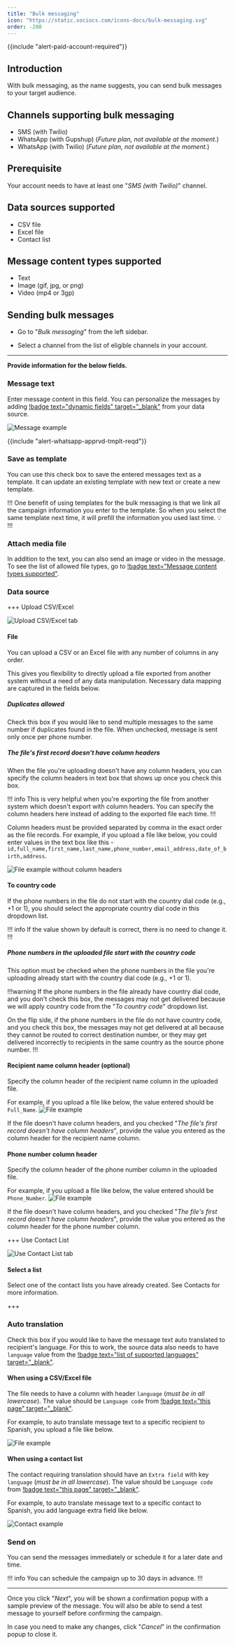 ```yaml
---
title: "Bulk messaging"
icon: "https://static.sociocs.com/icons-docs/bulk-messaging.svg"
order: -200
---
```


{{include "alert-paid-account-required"}}

## Introduction

With bulk messaging, as the name suggests, you can send bulk messages to your target audience.

## Channels supporting bulk messaging

- SMS (with Twilio)
- WhatsApp (with Gupshup) (*Future plan, not available at the moment.*)
- WhatsApp (with Twilio) (*Future plan, not available at the moment.*)

## Prerequisite

Your account needs to have at least one "*SMS (with Twilio)*" channel.

## Data sources supported

- CSV file
- Excel file
- Contact list

## Message content types supported

- Text
- Image (gif, jpg, or png)
- Video (mp4 or 3gp)

## Sending bulk messages

- Go to "*Bulk messaging*" from the left sidebar.

- Select a channel from the list of eligible channels in your account.

---

**Provide information for the below fields.**

### Message text

Enter message content in this field. You can personalize the messages by adding [!badge text="dynamic fields" target="_blank"](/miscellaneous/dynamic-fields.md) from your data source.

![Message example](https://github.com/sociocs/docs/assets/12301512/6f3a05fb-c385-44df-8ec9-9c723cda9ac4)

{{include "alert-whatsapp-apprvd-tmplt-reqd"}}

### Save as template

You can use this check box to save the entered messages text as a template. It can update an existing template with new text or create a new template.

!!!
One benefit of using templates for the bulk messaging is that we link all the campaign information you enter to the template. So when you select the same template next time, it will prefill the information you used last time. :bulb:
!!!

### Attach media file

In addition to the text, you can also send an image or video in the message. To see the list of allowed file types, go to [!badge text="Message content types supported"](#message-content-types-supported).

### Data source

+++ Upload CSV/Excel

![Upload CSV/Excel tab](https://github.com/sociocs/docs/assets/12301512/ace4720a-a57f-4a39-836b-a2aeb0489ccd)

#### File

You can upload a CSV or an Excel file with any number of columns in any order.

This gives you flexibility to directly upload a file exported from another system without a need of any data manipulation. Necessary data mapping are captured in the fields below.

##### Duplicates allowed

Check this box if you would like to send multiple messages to the same number if duplicates found in the file. When unchecked, message is sent only once per phone number.

##### The file's first record doesn't have column headers

When the file you're uploading doesn't have any column headers, you can specify the column headers in text box that shows up once you check this box.

!!! info
This is very helpful when you're exporting the file from another system which doesn't export with column headers. You can specify the column headers here instead of adding to the exported file each time.
!!!

Column headers must be provided separated by comma in the exact order as the file records. For example, if you upload a file like below, you could enter values in the text box like this - `id,full_name,first_name,last_name,phone_number,email_address,date_of_birth,address`.

![File example without column headers](https://github.com/sociocs/docs/assets/12301512/6ceaa641-9048-40ed-9ca6-68477a6d35be)

#### To country code

If the phone numbers in the file do not start with the country dial code (e.g., +1 or 1), you should select the appropriate country dial code in this dropdown list.

!!! info
If the value shown by default is correct, there is no need to change it.
!!!

##### Phone numbers in the uploaded file start with the country code

This option must be checked when the phone numbers in the file you're uploading already start with the country dial code (e.g., +1 or 1).

!!!warning
If the phone numbers in the file already have country dial code, and you don't check this box, the messages may not get delivered because we will apply country code from the "*To country code*" dropdown list.

On the flip side, if the phone numbers in the file do not have country code, and you check this box, the messages may not get delivered at all because they cannot be routed to correct destination number, or they may get delivered incorrectly to recipients in the same country as the source phone number.
!!!

#### Recipient name column header (optional)

Specify the column header of the recipient name column in the uploaded file.

For example, if you upload a file like below, the value entered should be `Full_Name`.
![File example](https://github.com/sociocs/docs/assets/12301512/4935ce0f-a842-46c9-b79d-bc92be929aa3)

If the file doesn't have column headers, and you checked "*The file's first record doesn't have column headers*", provide the value you entered as the column header for the recipient name column.

#### Phone number column header

Specify the column header of the phone number column in the uploaded file.

For example, if you upload a file like below, the value entered should be `Phone_Number`.
![File example](https://github.com/sociocs/docs/assets/12301512/fb7a8197-a3d3-42bc-9336-7fc42090072b)

If the file doesn't have column headers, and you checked "*The file's first record doesn't have column headers*", provide the value you entered as the column header for the phone number column.

+++ Use Contact List

![Use Contact List tab](https://github.com/sociocs/docs/assets/12301512/246667ba-a663-4dee-a87c-13ef00183f00)

#### Select a list

Select one of the contact lists you have already created. See Contacts for more information.

+++

### Auto translation

Check this box if you would like to have the message text auto translated to recipient's language. For this to work, the source data also needs to have `language` value from the [!badge text="list of supported languages" target="_blank"](/miscellaneous/translation-languages/).

#### When using a CSV/Excel file

The file needs to have a column with header `language` (*must be in all lowercase*). The value should be `Language code` from [!badge text="this page" target="_blank"](/miscellaneous/translation-languages/).

For example, to auto translate message text to a specific recipient to Spanish, you upload a file like below.

![File example](https://github.com/sociocs/docs/assets/12301512/9e8b6b81-d450-4a48-acb2-01a2e016ff0e)

#### When using a contact list

The contact requiring translation should have an `Extra field` with key `language` (*must be in all lowercase*). The value should be `Language code` from [!badge text="this page" target="_blank"](/miscellaneous/translation-languages/).

For example, to auto translate message text to a specific contact to Spanish, you add language extra field like below.

![Contact example](https://github.com/sociocs/docs/assets/12301512/da14ca29-b062-4711-9723-bd65c0f7e7fd)

### Send on

You can send the messages immediately or schedule it for a later date and time.

!!! info
You can schedule the campaign up to 30 days in advance.
!!!

---

Once you click "*Next*", you will be shown a confirmation popup with a sample preview of the message. You will also be able to send a test message to yourself before confirming the campaign.

In case you need to make any changes, click "*Cancel*" in the confirmation popup to close it.
